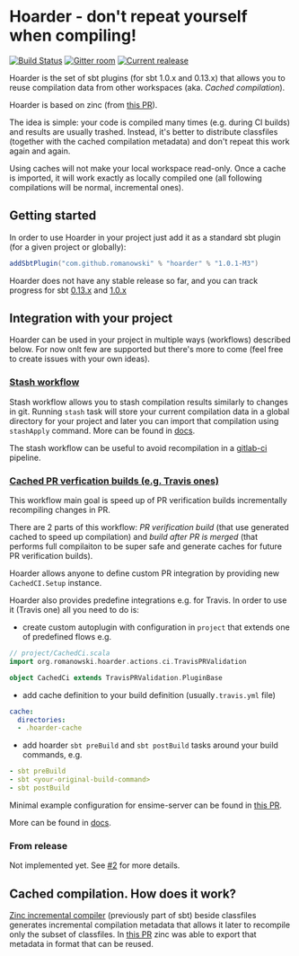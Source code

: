 # Hoarder - don't repeat yourself when compiling!

[![Build Status](https://api.travis-ci.org/romanowski/hoarder.png?branch=master)](https://travis-ci.org/romanowski/hoarder)
[![Gitter room](https://badges.gitter.im/sbt_hoarder/Lobby.svg)](https://gitter.im/sbt_hoarder/Lobby?utm_source=badge&utm_medium=badge&utm_campaign=pr-badge&utm_content=badge)
[![Current realease](https://maven-badges.herokuapp.com/maven-central/com.github.romanowski/hoarder/badge.png)](https://search.maven.org/#search%7Cga%7C1%7Cg%3A%22com.github.romanowski%22)

Hoarder is the set of sbt plugins (for sbt 1.0.x and 0.13.x) that allows you to reuse compilation data from other workspaces (aka. _Cached compilation_).

Hoarder is based on zinc (from [this PR](https://github.com/romanowski/zinc/pull/2)). 

The idea is simple: your code is compiled many times (e.g. during CI builds) and results are usually trashed. Instead, it's better to distribute classfiles (together with the cached compilation metadata) and don't repeat this work again and again.

Using caches will not make your local workspace read-only. Once a cache is imported, it will work exactly as locally compiled one (all following compilations will be normal, incremental ones).


## Getting started

In order to use Hoarder in your project just add it as a standard sbt plugin (for a given project or globally):

```scala
addSbtPlugin("com.github.romanowski" % "hoarder" % "1.0.1-M3")
```

Hoarder does not have any stable release so far, and you can track progress for sbt [0.13.x](https://github.com/romanowski/hoarder/milestone/1) and [1.0.x](https://github.com/romanowski/hoarder/milestone/2)

## Integration with your project

Hoarder can be used in your project in multiple ways (workflows) described below. For now onlt few are supported but there's more to come (feel free to create issues with your own ideas).

### [Stash workflow](docs/stash.md)

Stash workflow allows you to stash compilation results similarly to changes in git.
Running `stash` task will store your current compilation data in a global directory for your project and later you can import that compilation using `stashApply` command. More can be found in [docs](docs/stash.md).

The stash workflow can be useful to avoid recompilation in
a [gitlab-ci](docs/gitlab-ci.md) pipeline.

### [Cached PR verfication builds (e.g. Travis ones)](docs/stash.md)

This workflow main goal is speed up of PR verification builds incrementally recompiling changes in PR. 

There are 2 parts of this workflow: *PR verification build* (that use generated cached to speed up compilation) and *build after PR is merged* (that performs full compilaiton to be super safe and generate caches for future PR verification builds).

Hoarder allows anyone to define custom PR integration by providing new `CachedCI.Setup` instance.

Hoarder also provides predefine integrations e.g. for Travis. In order to use it (Travis one) all you need to do is:
 * create custom autoplugin with configuration in `project` that extends one of predefined flows e.g. 
 ```scala
// project/CachedCi.scala
import org.romanowski.hoarder.actions.ci.TravisPRValidation
 
object CachedCi extends TravisPRValidation.PluginBase 
```
 * add cache definition to your build definition (usually`.travis.yml` file)
```yaml
cache:
  directories:
  - .hoarder-cache
```
 * add hoarder `sbt preBuild` and `sbt postBuild` tasks around your build commands, e.g.
 ```yaml
 - sbt preBuild 
 - sbt <your-original-build-command>
 - sbt postBuild
 ```

Minimal example configuration for ensime-server can be found in [this PR](https://github.com/romanowski/ensime-server/pull/1).
 
More can be found in [docs](docs/prVerification.md).

### From release

Not implemented yet. See [#2](https://github.com/romanowski/hoarder/issues/2) for more details.


## Cached compilation. How does it work?

[Zinc incremental compiler](https://github.com/sbt/zinc/) (previously part of sbt) beside classfiles generates incremental compilation metadata that allows it later to recompile only the subset of classfiles. In [this PR](https://github.com/romanowski/zinc/pull/2) zinc was able to export that metadata in format that can be reused.

 


